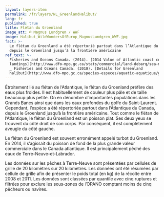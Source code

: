 ```yaml
---
layout: layers-item
permalink: /fr/layers/NL_GreenlandHalibut/
lang: fr
published: true
title: Flétan du Groenland
image_att: © Magnus Lundgren / WWF
image: Halibut_WildWondersOfEurop_MagnusLundgren_WWF.jpg
fact: >-
  Le flétan du Groenland a été répertorié partout dans l’Atlantique du Canada,
  depuis le Groenland jusqu’à la frontière américaine
ref_text: >-
  Fisheries and Oceans Canada. (2014). [2014 Value of Atlantic coast commercial
  landings](http://www.dfo-mpo.gc.ca/stats/commercial/land-debarq/sea-maritimes/s2014av-eng.htm)
  _ Fisheries and Oceans Canada. (2010). [Details for Greenland
  halibut](http://www.dfo-mpo.gc.ca/species-especes/aquatic-aquatique/greenland-halibut-fletan-groenland-eng.htm)
---
```

Étroitement lié au flétan de l’Atlantique, le flétan du Groenland préfère des eaux plus froides. Il est habituellement de couleur plus pâle et de taille beaucoup plus petite. On en dénombre d’importantes populations dans les Grands Bancs ainsi que dans les eaux profondes du golfe du Saint-Laurent. Cependant, l’espèce a été répertoriée partout dans l’Atlantique du Canada, depuis le Groenland jusqu’à la frontière américaine. Tout comme le flétan de l’Atlantique, le flétan du Groenland est un poisson plat. Ses deux yeux se trouvent du côté droit de son corps. Par conséquent, il est complètement aveugle du côté gauche.

Le flétan du Groenland est souvent erronément appelé turbot du Groenland. En 2014, il s’agissait du poisson de fond de la plus grande valeur commerciale dans le Canada atlantique. Il est principalement pêché des eaux de Terre-Neuve-et-Labrador.

Les données sur les pêches à Terre-Neuve sont présentées par cellules de grille de 20 kilomètres sur 20 kilomètres. Les données ont été résumées par cellule de grille afin de présenter le poids total (en kg) de la récolte entre 2008 et 2011. Les données sont classées par quantile avec cinq ruptures et filtrées pour exclure les sous-zones de l’OPANO comptant moins de cinq pêcheurs ou navires.
